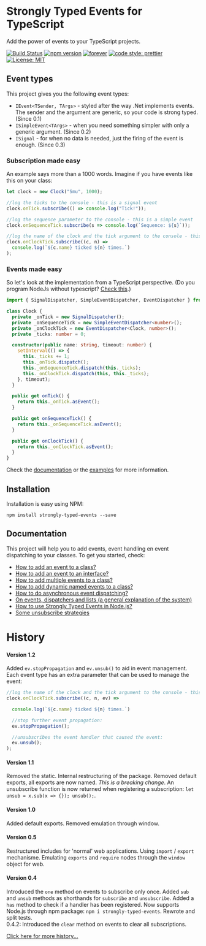 # Strongly Typed Events for TypeScript
Add the power of events to your TypeScript projects.

[![Build Status](https://travis-ci.org/KeesCBakker/Strongly-Typed-Events-for-TypeScript.svg?branch=master)](https://travis-ci.org/KeesCBakker/Strongly-Typed-Events-for-TypeScript)
[![npm version](https://badge.fury.io/js/strongly-typed-events.svg)](https://badge.fury.io/js/strongly-typed-events)
[![forever](https://david-dm.org/KeesCBakker/Strongly-Typed-Events-for-TypeScript.svg)](https://david-dm.org/KeesCBakker/Strongly-Typed-Events-for-TypeScript) [![code style: prettier](https://img.shields.io/badge/code_style-prettier-ff69b4.svg)](https://github.com/prettier/prettier) [![License: MIT](https://img.shields.io/badge/License-MIT-yellow.svg)](https://opensource.org/licenses/MIT)

## Event types
This project gives you the following event types:
- `IEvent<TSender, TArgs>` - styled after the way .Net implements events. The sender and the argument are generic, so your code is strong typed. (Since 0.1)
- `ISimpleEvent<TArgs>` - when you need something simpler with only a generic argument. (Since 0.2)
- `ISignal` - for when no data is needed, just the firing of the event is enough. (Since 0.3)

### Subscription made easy
An example says more than a 1000 words. Imagine if you have events like this on your class:
```typescript
let clock = new Clock("Smu", 1000);

//log the ticks to the console - this is a signal event
clock.onTick.subscribe(() => console.log("Tick!"));

//log the sequence parameter to the console - this is a simple event
clock.onSequenceTick.subscribe(s => console.log(`Sequence: ${s}`));

//log the name of the clock and the tick argument to the console - this is an event
clock.onClockTick.subscribe((c, n) =>
  console.log(`${c.name} ticked ${n} times.`)
);
```

### Events made easy
So let's look at the implementation from a TypeScript perspective. (Do you program NodeJs without typescript? <a href="documentation/HowToUseInNodeJs.md">Check this</a>.)

```typescript
import { SignalDispatcher, SimpleEventDispatcher, EventDispatcher } from "strongly-typed-events";

class Clock {
  private _onTick = new SignalDispatcher();
  private _onSequenceTick = new SimpleEventDispatcher<number>();
  private _onClockTick = new EventDispatcher<Clock, number>();
  private _ticks: number = 0;

  constructor(public name: string, timeout: number) {
    setInterval(() => {
      this._ticks += 1;
      this._onTick.dispatch();
      this._onSequenceTick.dispatch(this._ticks);
      this._onClockTick.dispatch(this, this._ticks);
    }, timeout);
  }

  public get onTick() {
    return this._onTick.asEvent();
  }

  public get onSequenceTick() {
    return this._onSequenceTick.asEvent();
  }

  public get onClockTick() {
    return this._onClockTick.asEvent();
  }
}
```

Check the <a href="documentation">documentation</a> or the <a href="examples">examples</a> for more information.

## Installation
Installation is easy using NPM:
```
npm install strongly-typed-events --save
```

## Documentation
This project will help you to add events, event handling en event dispatching to your classes. To get you started, check:

- <a href="documentation/HowToAddAnEventToAClass.md">How to add an event to a class?</a>
- <a href="documentation/HowToAddAnEventToAnInterface.md">How to add an event to an interface?</a>
- <a href="documentation/HowToAddMultipleEventsToAClass.md">How to add multiple events to a class?</a>
- <a href="documentation/HowToAddDynamicNamedEeventsToAClass.md">How to add dynamic named events to a class?</a>
- <a href="documentation/HowToDoAsynchronousEventDispatching.md">How to do asynchronous event dispatching?</a>
- <a href="documentation/OnEventsDispatchersAndLists.md">On events, dispatchers and lists (a general explanation of the system)</a>
- <a href="documentation/HowToUseInNodeJs.md">How to use Strongly Typed Events in Node.js?</a>
- <a href="documentation/SomeUnsubStrategies.md">Some unsubscribe strategies</a>

# History

#### Version 1.2
Added `ev.stopPropagation` and `ev.unsub()` to aid in event management. Each event type has
an extra parameter that can be used to manage the event:
```typescript
//log the name of the clock and the tick argument to the console - this is an event
clock.onClockTick.subscribe((c, n, ev) =>

  console.log(`${c.name} ticked ${n} times.`)

  //stop further event propagation:
  ev.stopPropagation();

  //unsubscribes the event handler that caused the event:
  ev.unsub();
);
```

#### Version 1.1
Removed the static. Internal restructuring of the package. Removed default exports, all exports are now named. _This is a breaking change_.
An unsubscribe function is now returned when registering a subscription: `let unsub = x.sub(x => {}); unsub();`.

#### Version 1.0
Added default exports. Removed emulation through window. 

#### Version 0.5
Restructured includes for 'normal' web applications. Using `import` / `export` mechanisme. Emulating `exports` and `require` nodes through the `window` object for web.

#### Version 0.4
Introduced the `one` method on events to subscribe only once. Added `sub` and `unsub` methods as shorthands for `subscribe` and `unsubscribe`. Added a `has` method to check if a handler has been registered.
Now supports Node.js through npm package: `npm i strongly-typed-events`. Rewrote and split tests.<br/>
0.4.2: Introduced the `clear` method on events to clear all subscriptions.

<a href="documentation/history.md">Click here for more history...</a>
